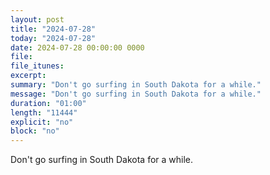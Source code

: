 ```yaml
---
layout: post
title: "2024-07-28"
today: "2024-07-28"
date: 2024-07-28 00:00:00 0000
file:
file_itunes:
excerpt:
summary: "Don't go surfing in South Dakota for a while."
message: "Don't go surfing in South Dakota for a while."
duration: "01:00"
length: "11444"
explicit: "no"
block: "no"
---
```

Don't go surfing in South Dakota for a while.

